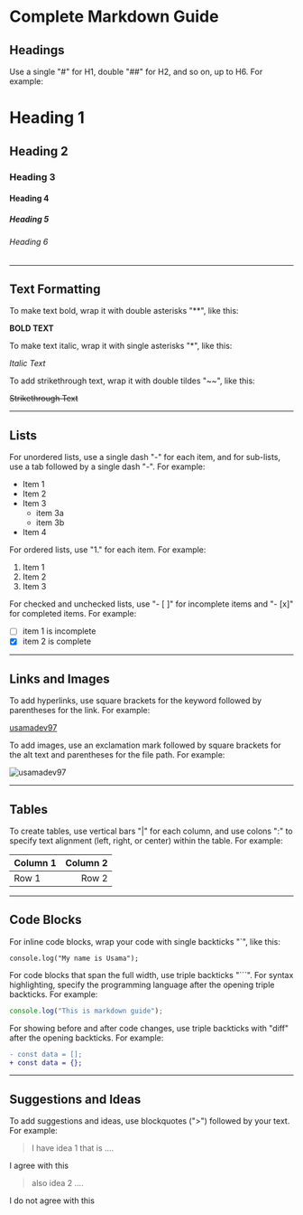 # Complete Markdown Guide

## Headings

Use a single "#" for H1, double "##" for H2, and so on, up to H6. For example:

# Heading 1

## Heading 2

### Heading 3

#### Heading 4

##### Heading 5

###### Heading 6

---

## Text Formatting

To make text bold, wrap it with double asterisks "\*\*", like this:

**BOLD TEXT**

To make text italic, wrap it with single asterisks "\*", like this:

_Italic Text_

To add strikethrough text, wrap it with double tildes "~~", like this:

~~Strikethrough Text~~

---

## Lists

For unordered lists, use a single dash "-" for each item, and for sub-lists, use a tab followed by a single dash "-". For example:

- Item 1
- Item 2
- Item 3
  - item 3a
  - item 3b
- Item 4

For ordered lists, use "1." for each item. For example:

1. Item 1
1. Item 2
1. Item 3

For checked and unchecked lists, use "- [ ]" for incomplete items and "- [x]" for completed items. For example:

- [ ] item 1 is incomplete
- [x] item 2 is complete

---

## Links and Images

To add hyperlinks, use square brackets for the keyword followed by parentheses for the link. For example:

[usamadev97](https://github.com/usamadev97)

To add images, use an exclamation mark followed by square brackets for the alt text and parentheses for the file path. For example:

![usamadev97](https://avatars.githubusercontent.com/u/116688082?v=4)

---

## Tables

To create tables, use vertical bars "|" for each column, and use colons ":" to specify text alignment (left, right, or center) within the table. For example:

| Column 1 | Column 2 |
| :------- | -------: |
| Row 1    |    Row 2 |

---

## Code Blocks

For inline code blocks, wrap your code with single backticks "`", like this:

`console.log("My name is Usama");`

For code blocks that span the full width, use triple backticks "```". For syntax highlighting, specify the programming language after the opening triple backticks. For example:

```js
console.log("This is markdown guide");
```

For showing before and after code changes, use triple backticks with "diff" after the opening backticks. For example:

```diff
- const data = [];
+ const data = {};
```

---

## Suggestions and Ideas

To add suggestions and ideas, use blockquotes (">") followed by your text. For example:

> I have idea 1 that is ....

I agree with this

> also idea 2 ....

I do not agree with this

